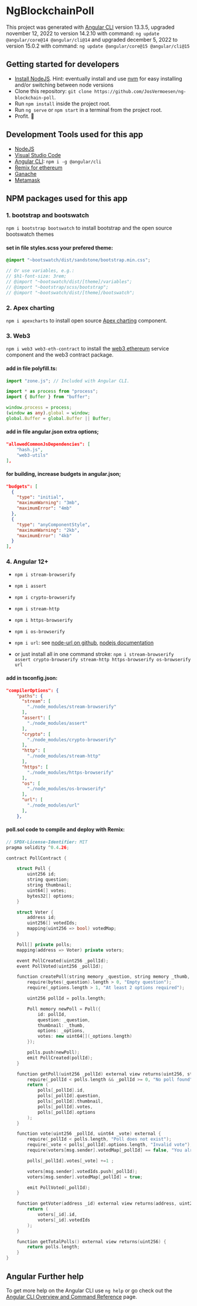 # NgBlockchainPoll

This project was generated with [Angular CLI](https://github.com/angular/angular-cli) version 13.3.5, upgraded november 12, 2022 to version 14.2.10 with command: `ng update @angular/core@14 @angular/cli@14` and upgraded december 5, 2022 to version 15.0.2 with command: `ng update @angular/core@15 @angular/cli@15`

## Getting started for developers

- [Install NodeJS](https://nodejs.org/). Hint: eventually install and use [nvm](https://medium.com/@Joachim8675309/installing-node-js-with-nvm-4dc469c977d9) for easy installing and/or switching between node versions
- Clone this repository: `git clone https://github.com/JosVermoesen/ng-blockchain-poll`.
- Run `npm install` inside the project root.
- Run `ng serve` or `npm start` in a terminal from the project root.
- Profit. :tada:

## Development Tools used for this app

- [NodeJS](https://nodejs.org/)
- [Visual Studio Code](https://code.visualstudio.com/)
- [Angular CLI](https://www.npmjs.com/package/@angular/cli): `npm i -g @angular/cli`
- [Remix for ethereum](https://remix.ethereum.org/)
- [Ganache](https://trufflesuite.com/ganache/)
- [Metamask](https://metamask.io/)

## NPM packages used for this app

### 1. bootstrap and bootswatch

`npm i bootstrap bootswatch` to install bootstrap and the open source bootswatch themes

#### set in file styles.scss your prefered theme:

```scss
@import "~bootswatch/dist/sandstone/bootstrap.min.css";

// Or use variables, e.g.:
// $h1-font-size: 3rem;
// @import "~bootswatch/dist/[theme]/variables";
// @import "~bootstrap/scss/bootstrap";
// @import "~bootswatch/dist/[theme]/bootswatch";
```

### 2. Apex charting

`npm i apexcharts` to install open source [Apex charting](https://apexcharts.com/) component.

### 3. Web3

`npm i web3 web3-eth-contract` to install the [web3 ethereum](https://github.com/topics/ethereum?q=ethereum%2Fweb3) service component and the web3 contract package.

#### add in file polyfill.ts:

```ts
import "zone.js"; // Included with Angular CLI.

import * as process from "process";
import { Buffer } from "buffer";

window.process = process;
(window as any).global = window;
global.Buffer = global.Buffer || Buffer;
```

#### add in file angular.json extra options;

```json
"allowedCommonJsDependencies": [
    "hash.js",
    "web3-utils"
],
```

#### for building, increase budgets in angular.json;

```json
"budgets": [
  {
    "type": "initial",
    "maximumWarning": "3mb",
    "maximumError": "4mb"
  },
  {
    "type": "anyComponentStyle",
    "maximumWarning": "2kb",
    "maximumError": "4kb"
  }
],
```

### 4. Angular 12+

- `npm i stream-browserify`
- `npm i assert`
- `npm i crypto-browserify`
- `npm i stream-http`
- `npm i https-browserify`
- `npm i os-browserify`
- `npm i url`: see [node-url on github](https://github.com/defunctzombie/node-url#readme), [nodejs documentation](https://nodejs.org/api/url.html)

- or just install all in one command stroke:
  `npm i stream-browserify assert crypto-browserify stream-http https-browserify os-browserify url`

#### add in tsconfig.json:

```json
"compilerOptions": {
    "paths": {
      "stream": [
        "./node_modules/stream-browserify"
      ],
      "assert": [
        "./node_modules/assert"
      ],
      "crypto": [
        "./node_modules/crypto-browserify"
      ],
      "http": [
        "./node_modules/stream-http"
      ],
      "https": [
        "./node_modules/https-browserify"
      ],
      "os": [
        "./node_modules/os-browserify"
      ],
      "url": [
        "./node_modules/url"
      ],
    },
```

#### poll.sol code to compile and deploy with Remix:

```c++
// SPDX-License-Identifier: MIT
pragma solidity ^0.4.26;

contract PollContract {

    struct Poll {
        uint256 id;
        string question;
        string thumbnail;
        uint64[] votes;
        bytes32[] options;
    }

    struct Voter {
        address id;
        uint256[] votedIds;
        mapping(uint256 => bool) votedMap;
    }

    Poll[] private polls;
    mapping(address => Voter) private voters;

    event PollCreated(uint256 _pollId);
    event PollVoted(uint256 _pollId);

    function createPoll(string memory _question, string memory _thumb, bytes32[] memory  _options) public {
        require(bytes(_question).length > 0, "Empty question");
        require(_options.length > 1, "At least 2 options required");

        uint256 pollId = polls.length;

        Poll memory newPoll = Poll({
            id: pollId,
            question: _question,
            thumbnail: _thumb,
            options: _options,
            votes: new uint64[](_options.length)
        });

        polls.push(newPoll);
        emit PollCreated(pollId);
    }

    function getPoll(uint256 _pollId) external view returns(uint256, string memory, string memory, uint64[] memory, bytes32[] memory) {
        require(_pollId < polls.length && _pollId >= 0, "No poll found");
        return (
            polls[_pollId].id,
            polls[_pollId].question,
            polls[_pollId].thumbnail,
            polls[_pollId].votes,
            polls[_pollId].options
        );
    }

    function vote(uint256 _pollId, uint64 _vote) external {
        require(_pollId < polls.length, "Poll does not exist");
        require(_vote < polls[_pollId].options.length, "Invalid vote");
        require(voters[msg.sender].votedMap[_pollId] == false, "You already voted");

        polls[_pollId].votes[_vote] +=1 ;

        voters[msg.sender].votedIds.push(_pollId);
        voters[msg.sender].votedMap[_pollId] = true;

        emit PollVoted(_pollId);
    }

    function getVoter(address _id) external view returns(address, uint256[] memory) {
        return (
            voters[_id].id,
            voters[_id].votedIds
        );
    }

    function getTotalPolls() external view returns(uint256) {
        return polls.length;
    }
}
```

## Angular Further help

To get more help on the Angular CLI use `ng help` or go check out the [Angular CLI Overview and Command Reference](https://angular.io/cli) page.
